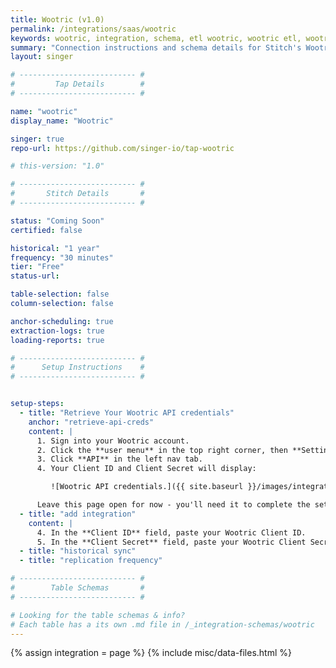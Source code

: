 ```yaml
---
title: Wootric (v1.0)
permalink: /integrations/saas/wootric
keywords: wootric, integration, schema, etl wootric, wootric etl, wootric schema
summary: "Connection instructions and schema details for Stitch's Wootric integration."
layout: singer

# -------------------------- #
#         Tap Details        #
# -------------------------- #

name: "wootric"
display_name: "Wootric"

singer: true
repo-url: https://github.com/singer-io/tap-wootric

# this-version: "1.0"

# -------------------------- #
#       Stitch Details       #
# -------------------------- #

status: "Coming Soon"
certified: false

historical: "1 year"
frequency: "30 minutes"
tier: "Free"
status-url: 

table-selection: false
column-selection: false

anchor-scheduling: true
extraction-logs: true
loading-reports: true

# -------------------------- #
#      Setup Instructions    #
# -------------------------- #


setup-steps:
  - title: "Retrieve Your Wootric API credentials"
    anchor: "retrieve-api-creds"
    content: |
      1. Sign into your Wootric account.
      2. Click the **user menu** in the top right corner, then **Settings**.
      3. Click **API** in the left nav tab.
      4. Your Client ID and Client Secret will display:

         ![Wootric API credentials.]({{ site.baseurl }}/images/integrations/wootric-api-credentials.png)

      Leave this page open for now - you'll need it to complete the setup in Stitch.
  - title: "add integration"
    content: |
      4. In the **Client ID** field, paste your Wootric Client ID.
      5. In the **Client Secret** field, paste your Wootric Client Secret.
  - title: "historical sync"
  - title: "replication frequency"

# -------------------------- #
#        Table Schemas       #
# -------------------------- #

# Looking for the table schemas & info?
# Each table has a its own .md file in /_integration-schemas/wootric
---
```

{% assign integration = page %}
{% include misc/data-files.html %}